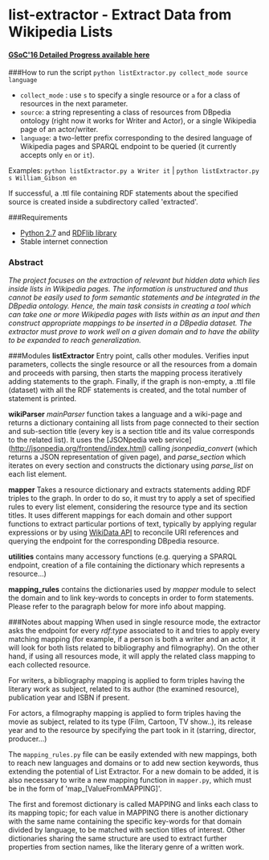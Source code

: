 # list-extractor - Extract Data from Wikipedia Lists

#### [GSoC'16 Detailed Progress available here](https://github.com/dbpedia/extraction-framework/wiki/GSoC_2016_Progress_Federica)


###How to run the script
`python listExtractor.py collect_mode source language`
* `collect_mode` : use `s` to specify a single resource or `a` for a class of resources in the next parameter.
* `source`: a string representing a class of resources from DBpedia ontology (right now it works for Writer and Actor), or a single Wikipedia page of an actor/writer.
* `language`: a two-letter prefix corresponding to the desired language of Wikipedia pages and SPARQL endpoint to be queried (it currently accepts only `en` or `it`).

Examples: `python listExtractor.py a Writer it`  | `python listExtractor.py s William_Gibson en`

If successful, a .ttl file containing RDF statements about the specified source is created inside a subdirectory called 'extracted'.

###Requirements
* [Python 2.7](https://www.python.org/download/releases/2.7/) and [RDFlib library](http://rdflib.readthedocs.io/en/stable/gettingstarted.html)
* Stable internet connection

### Abstract
 _The project focuses on the extraction of relevant but hidden data which lies inside lists in Wikipedia pages. The information is unstructured and thus cannot be easily used to form semantic statements and be integrated in the DBpedia ontology. Hence, the main task consists in creating a tool which can take one or more Wikipedia pages with lists within as an input and then construct appropriate mappings to be inserted in a DBpedia dataset. The extractor must prove to work well on a given domain and to have the ability to be expanded to reach generalization._

###Modules
**listExtractor** Entry point, calls other modules. Verifies input parameters, collects the single resource or all the resources from a domain and proceeds with parsing, then starts the mapping process iteratively adding statements to the graph. Finally, if the graph is non-empty, a .ttl file (dataset) with all the RDF statements is created, and the total number of statement is printed.
 
**wikiParser** _mainParser_ function takes a language and a wiki-page and returns a dictionary containing all lists from page connected to their section and sub-section title (every key is a section title and its value corresponds to the related list). It uses the [JSONpedia web service] (http://jsonpedia.org/frontend/index.html) calling _jsonpedia_convert_ (which returns a JSON representation of given page), and _parse_section_ which iterates on every section and constructs the dictionary using _parse_list_ on each list element. 

**mapper** Takes a resource dictionary and extracts statements adding RDF triples to the graph. In order to do so, it must try to apply a set of specified rules to every list element, considering the resource type and its section titles. It uses different mappings for each domain and other support functions to extract particular portions of text, typically by applying regular expressions or by using [WikiData API](https://www.wikidata.org/w/api.php) to reconcile URI references and querying the endpoint for the corresponding DBpedia resource.

**utilities** contains many accessory functions (e.g. querying a SPARQL endpoint, creation of a file containing the dictionary which represents a resource...)

**mapping_rules** contains the dictionaries used by _mapper_ module to select the domain and to link key-words to concepts in order to form statements. Please refer to the paragraph below for more info about mapping. 

###Notes about mapping
When used in single resource mode, the extractor asks the endpoint for every _rdf:type_ associated to it and tries to apply every matching mapping (for example, if a person is both a writer and an actor, it will look for both lists related to bibliography and filmography). On the other hand, if using all resources mode, it will apply the related class mapping to each collected resource.

For writers, a bibliography mapping is applied to form triples having the literary work as subject, related to its author (the examined resource), publication year and ISBN if present.

For actors, a filmography mapping is applied to form triples having the movie as subject, related to its type (Film, Cartoon, TV show..), its release year and to the resource by specifying the part took in it (starring, director, producer...)

The `mapping_rules.py` file can be easily extended with new mappings, both to reach new languages and domains or to add new section keywords, thus extending the potential of List Extractor. For a new domain to be added, it is also necessary to write a new mapping function in `mapper.py`, which must be in the form of 'map_[ValueFromMAPPING]'.

The first and foremost dictionary is called MAPPING and links each class to its mapping topic; for each value in MAPPING there is another dictionary with the same name containing the specific key-words for that domain divided by language, to be matched with section titles of interest. Other dictionaries sharing the same structure are used to extract further properties from section names, like the literary genre of a written work. 

